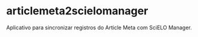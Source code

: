 # articlemeta2scielomanager
Aplicativo para sincronizar registros do Article Meta com SciELO Manager.
